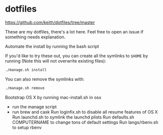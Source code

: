 # dotfiles
https://github.com/keith/dotfiles/tree/master

These are my dotfiles, there's a lot here. Feel free to open an issue if
something needs explanation.

Automate the install by running the bash script

If you'd like to try these out, you can create all the symlinks to
`$HOME` by running (Note this will not overwrite existing files):

```sh
./manage.sh install
```

You can also remove the symlinks with:

```sh
./manage.sh remove
```

Bootstrap OS X by running mac-install.sh in osx
 - run the manage script
 - run brew and cask
Run loginfix.sh to disable all resume features of OS X
Run launchd.sh to symlink the launchd plists
Run defaults.sh COMPUTERNAME to change tons of default settings
Run langs/rbenv.sh to setup rbenv
